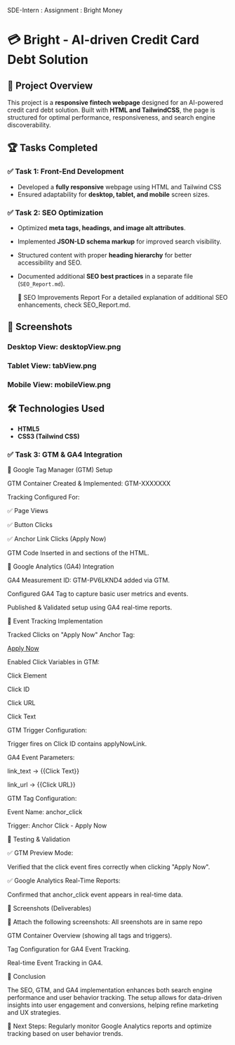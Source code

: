 SDE-Intern : Assignment : Bright Money
# 💳 Bright - AI-driven Credit Card Debt Solution

## 🚀 Project Overview
This project is a **responsive fintech webpage** designed for an AI-powered credit card debt solution. Built with **HTML and TailwindCSS**, the page is structured for optimal performance, responsiveness, and search engine discoverability.

## 🏆 Tasks Completed
### ✅ Task 1: Front-End Development
- Developed a **fully responsive** webpage using HTML and Tailwind CSS
- Ensured adaptability for **desktop, tablet, and mobile** screen sizes.


### ✅ Task 2: SEO Optimization
- Optimized **meta tags, headings, and image alt attributes**.
- Implemented **JSON-LD schema markup** for improved search visibility.
- Structured content with proper **heading hierarchy** for better accessibility and SEO.
- Documented additional **SEO best practices** in a separate file (`SEO_Report.md`).
  
  📜 SEO Improvements Report
For a detailed explanation of additional SEO enhancements, check SEO_Report.md.

## 📸 Screenshots
### Desktop View: desktopView.png


### Tablet View: tabView.png


### Mobile View: mobileView.png


## 🛠️ Technologies Used
- **HTML5**
- **CSS3 (Tailwind CSS)**

### ✅ Task 3: GTM & GA4 Integration

📌 Google Tag Manager (GTM) Setup

GTM Container Created & Implemented: GTM-XXXXXXX

Tracking Configured For:

✅ Page Views

✅ Button Clicks

✅ Anchor Link Clicks (Apply Now)

GTM Code Inserted in <head> and <body> sections of the HTML.

📌 Google Analytics (GA4) Integration

GA4 Measurement ID: GTM-PV6LKND4 added via GTM.

Configured GA4 Tag to capture basic user metrics and events.

Published & Validated setup using GA4 real-time reports.

📌 Event Tracking Implementation

Tracked Clicks on "Apply Now" Anchor Tag:

<a href="https://example.com/apply" id="applyNowLink">Apply Now</a>

Enabled Click Variables in GTM:

Click Element

Click ID

Click URL

Click Text

GTM Trigger Configuration:

Trigger fires on Click ID contains applyNowLink.

GA4 Event Parameters:

link_text → {{Click Text}}

link_url → {{Click URL}}

GTM Tag Configuration:

Event Name: anchor_click

Trigger: Anchor Click - Apply Now

📜 Testing & Validation

✅ GTM Preview Mode:

Verified that the click event fires correctly when clicking "Apply Now".

✅ Google Analytics Real-Time Reports:

Confirmed that anchor_click event appears in real-time data.

📸 Screenshots (Deliverables)

📌 Attach the following screenshots: All sreenshots are in same repo

GTM Container Overview (showing all tags and triggers).

Tag Configuration for GA4 Event Tracking.

Real-time Event Tracking in GA4.

🚀 Conclusion

The SEO, GTM, and GA4 implementation enhances both search engine performance and user behavior tracking. The setup allows for data-driven insights into user engagement and conversions, helping refine marketing and UX strategies.

📢 Next Steps: Regularly monitor Google Analytics reports and optimize tracking based on user behavior trends.

  


